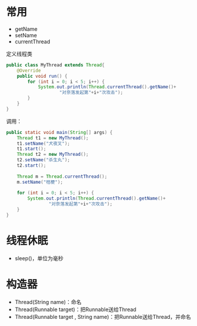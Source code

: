 # 常用
- getName
- setName
- currentThread

定义线程类
```java
public class MyThread extends Thread{  
    @Override  
    public void run() {  
        for (int i = 0; i < 5; i++) {  
            System.out.println(Thread.currentThread().getName()+  
                    "对奈落发起第"+i+"次攻击");  
        }  
    }  
}
```

调用：
```java
public static void main(String[] args) {  
    Thread t1 = new MyThread();  
    t1.setName("犬夜叉");  
    t1.start();  
    Thread t2 = new MyThread();  
    t2.setName("杀生丸");  
    t2.start();  
  
    Thread m = Thread.currentThread();  
    m.setName("桔梗");  
  
    for (int i = 0; i < 5; i++) {  
        System.out.println(Thread.currentThread().getName()+  
                "对奈落发起第"+i+"次攻击");  
    }  
}
```

# 线程休眠
- sleep()，单位为毫秒

# 构造器
- Thread(String name)：命名
- Thread(Runnable target)：把Runnable送给Thread
- Thread(Runnable target , String name)：把Runnable送给Thread，并命名